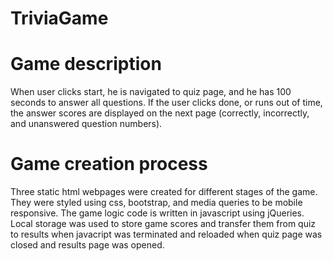 # TriviaGame

# Game description

 When user clicks start, he is navigated to quiz page, and he has 100 seconds to answer all questions. If the user clicks done, or runs out of time, the answer scores are displayed on the next page (correctly, incorrectly, and unanswered question numbers).

# Game creation process

Three static html webpages were created for different stages of the game. They were styled using css, bootstrap, and media queries to be mobile responsive. The game logic code is written in javascript using jQueries. Local storage was used to store game scores and transfer them from quiz to results when javacript was terminated and reloaded when quiz page was closed and results page was opened.